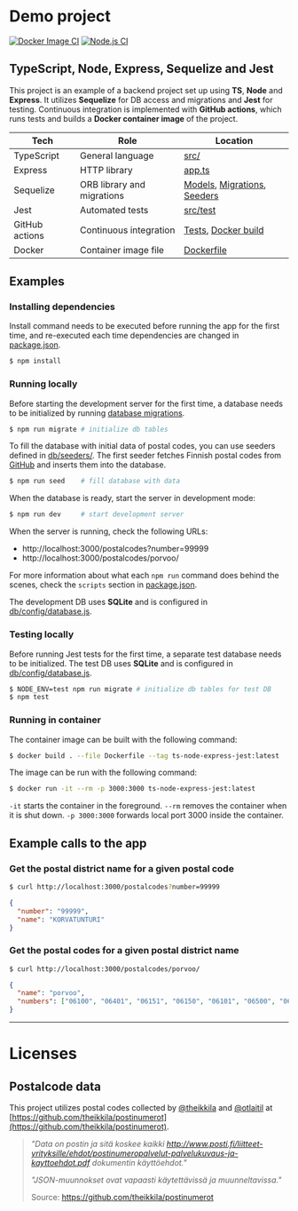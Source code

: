 # Demo project

[![Docker Image CI](https://github.com/swd1tn002/ts-node-express-jest/actions/workflows/docker-image.yml/badge.svg)](https://github.com/swd1tn002/ts-node-express-jest/actions/workflows/docker-image.yml) [![Node.js CI](https://github.com/swd1tn002/ts-node-express-jest/actions/workflows/node.js.yml/badge.svg)](https://github.com/swd1tn002/ts-node-express-jest/actions/workflows/node.js.yml)


## TypeScript, Node, Express, Sequelize and Jest

This project is an example of a backend project set up using **TS**, **Node** and **Express**. It utilizes **Sequelize** for DB access and migrations and **Jest** for testing. Continuous integration is implemented with **GitHub actions**, which runs tests and builds a **Docker container image** of the project.

Tech        | Role                | Location
------------|---------------------|---
TypeScript  | General language    | [src/](./src)
Express     | HTTP library        | [app.ts](./src/app.ts)
Sequelize   | ORB library and migrations | [Models](./src/models/), [Migrations](./db/migrations/), [Seeders](./db/seeders/)
Jest        | Automated tests     | [src/test](./src/test/)
GitHub actions | Continuous integration | [Tests](./.github/workflows/node.js.yml), [Docker build](./.github/workflows/docker-image.yml)
Docker      | Container image file | [Dockerfile](./Dockerfile)


## Examples

### Installing dependencies

Install command needs to be executed before running the app for the first time, and re-executed each time dependencies are changed in [package.json](./package.json).

```sh
$ npm install
```

### Running locally

Before starting the development server for the first time, a database needs to be initialized by running [database migrations](./db/migrations/).

```sh
$ npm run migrate # initialize db tables
```

To fill the database with initial data of postal codes, you can use seeders defined in [db/seeders/](./db/seeders/). The first seeder fetches Finnish postal codes from [GitHub](https://github.com/theikkila/postinumerot) and inserts them into the database.

```sh
$ npm run seed    # fill database with data
```

When the database is ready, start the server in development mode:

```sh
$ npm run dev     # start development server
```

When the server is running, check the following URLs:

* http://localhost:3000/postalcodes?number=99999
* http://localhost:3000/postalcodes/porvoo/

For more information about what each `npm run` command does behind the scenes, check the `scripts` section in [package.json](./package.json).

The development DB uses **SQLite** and is configured in [db/config/database.js](./db/config/database.js).


### Testing locally

Before running Jest tests for the first time, a separate test database needs to be initialized. The test DB uses **SQLite** and is configured in [db/config/database.js](./db/config/database.js).

```sh
$ NODE_ENV=test npm run migrate # initialize db tables for test DB
$ npm test
```

### Running in container

The container image can be built with the following command:

```sh
$ docker build . --file Dockerfile --tag ts-node-express-jest:latest
```

The image can be run with the following command:

```sh
$ docker run -it --rm -p 3000:3000 ts-node-express-jest:latest
```

`-it` starts the container in the foreground. `--rm` removes the container when it is shut down. `-p 3000:3000` forwards local port 3000 inside the container.

## Example calls to the app

### Get the postal district name for a given postal code

```sh
$ curl http://localhost:3000/postalcodes?number=99999
```

```json
{
  "number": "99999",
  "name": "KORVATUNTURI"
}
```

### Get the postal codes for a given postal district name

```sh
$ curl http://localhost:3000/postalcodes/porvoo/
```

```json
{
  "name": "porvoo",
  "numbers": ["06100", "06401", "06151", "06150", "06101", "06500", "06450", "06400", "06200"]
}
```

---

# Licenses

## Postalcode data

This project utilizes postal codes collected by [@theikkila](https://github.com/theikkila) and [@otlaitil](https://github.com/otlaitil) at [https://github.com/theikkila/postinumerot](https://github.com/theikkila/postinumerot).

> *"Data on postin ja sitä koskee kaikki http://www.posti.fi/liitteet-yrityksille/ehdot/postinumeropalvelut-palvelukuvaus-ja-kayttoehdot.pdf dokumentin käyttöehdot."*
>
> *"JSON-muunnokset ovat vapaasti käytettävissä ja muunneltavissa."*
>
> Source: https://github.com/theikkila/postinumerot